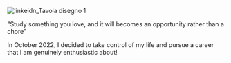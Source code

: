 ![linkeidn_Tavola disegno 1](https://user-images.githubusercontent.com/122526500/221053494-06ddc00f-a4fe-4af1-a475-ed2be0c43d06.png)

"Study something you love, and it will becomes an opportunity rather than a chore"

In October 2022, I decided to take control of my life and pursue a career that I am genuinely enthusiastic about!
